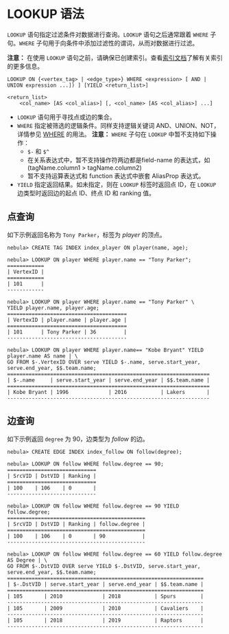 # LOOKUP 语法

`LOOKUP` 语句指定过滤条件对数据进行查询。`LOOKUP` 语句之后通常跟着 `WHERE` 子句。`WHERE` 子句用于向条件中添加过滤性的谓词，从而对数据进行过滤。

**注意：** 在使用 `LOOKUP` 语句之前，请确保已创建索引。查看[索引文档](../1.data-definition-statements/index.md)了解有关索引的更多信息。

```ngql
LOOKUP ON {<vertex_tag> | <edge_type>} WHERE <expression> [ AND | UNION expression ...]) ] [YIELD <return_list>]

<return_list>
    <col_name> [AS <col_alias>] [, <col_name> [AS <col_alias>] ...]
```

- `LOOKUP` 语句用于寻找点或边的集合。
- `WHERE` 指定被筛选的逻辑条件。同样支持逻辑关键词 AND、UNION、NOT，详情参见 [WHERE](where-syntax.md) 的用法。
  **注意：** `WHERE` 子句在 `LOOKUP` 中暂不支持如下操作：
  - `$-` 和 `$^`
  - 在关系表达式中，暂不支持操作符两边都是field-name 的表达式，如 (tagName.column1 > tagName.column2)
  - 暂不支持运算表达式和 function 表达式中嵌套 AliasProp 表达式。
- `YIELD` 指定返回结果。如未指定，则在 `LOOKUP` 标签时返回点 ID，在 `LOOKUP` 边类型时返回边的起点 ID、终点 ID 和 ranking 值。

## 点查询

如下示例返回名称为 `Tony Parker`，标签为 _player_ 的顶点。

```ngql
nebula> CREATE TAG INDEX index_player ON player(name, age);

nebula> LOOKUP ON player WHERE player.name == "Tony Parker";
============
| VertexID |
============
| 101      |
------------

nebula> LOOKUP ON player WHERE player.name == "Tony Parker" \
YIELD player.name, player.age;
=======================================
| VertexID | player.name | player.age |
=======================================
| 101      | Tony Parker | 36         |
---------------------------------------

nebula> LOOKUP ON player WHERE player.name== "Kobe Bryant" YIELD player.name AS name | \
GO FROM $-.VertexID OVER serve YIELD $-.name, serve.start_year, serve.end_year, $$.team.name;
==================================================================
| $-.name     | serve.start_year | serve.end_year | $$.team.name |
==================================================================
| Kobe Bryant | 1996             | 2016           | Lakers       |
------------------------------------------------------------------
```

## 边查询

如下示例返回 `degree` 为 90，边类型为 _follow_ 的边。

```ngql
nebula> CREATE EDGE INDEX index_follow ON follow(degree);

nebula> LOOKUP ON follow WHERE follow.degree == 90;
=============================
| SrcVID | DstVID | Ranking |
=============================
| 100    | 106    | 0       |
-----------------------------

nebula> LOOKUP ON follow WHERE follow.degree == 90 YIELD follow.degree;
=============================================
| SrcVID | DstVID | Ranking | follow.degree |
=============================================
| 100    | 106    | 0       | 90            |
---------------------------------------------

nebula> LOOKUP ON follow WHERE follow.degree == 60 YIELD follow.degree AS Degree | \
GO FROM $-.DstVID OVER serve YIELD $-.DstVID, serve.start_year, serve.end_year, $$.team.name;
================================================================
| $-.DstVID | serve.start_year | serve.end_year | $$.team.name |
================================================================
| 105       | 2010             | 2018           | Spurs        |
----------------------------------------------------------------
| 105       | 2009             | 2010           | Cavaliers    |
----------------------------------------------------------------
| 105       | 2018             | 2019           | Raptors      |
----------------------------------------------------------------
```
